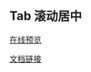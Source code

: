 ## Tab 滚动居中

[在线预览](https://stackblitz.com/edit/tab-scroll-vue)

[文档链接](https://juejin.cn/post/7322730720732921867)
